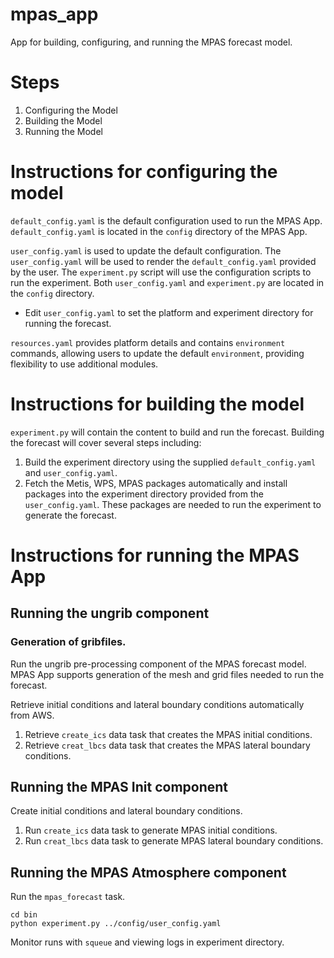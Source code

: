 # mpas_app

App for building, configuring, and running the MPAS forecast model.

# Steps

1. Configuring the Model
2. Building the Model
3. Running the Model

# Instructions for configuring the model

`default_config.yaml` is the default configuration used to run the MPAS App. `default_config.yaml` is located in the `config` directory of the MPAS App.

`user_config.yaml` is used to update the default configuration. The `user_config.yaml` will be used to render the `default_config.yaml` provided by the user. The `experiment.py` script will use the configuration scripts to run the experiment. Both `user_config.yaml` and `experiment.py` are located in the `config` directory.

- Edit `user_config.yaml` to set the platform and experiment directory for running the forecast.

`resources.yaml` provides platform details and contains `environment` commands, allowing users to update the default `environment`, providing flexibility to use additional modules.

# Instructions for building the model

`experiment.py` will contain the content to build and run the forecast. Building the forecast will cover several steps including:

1. Build the experiment directory using the supplied `default_config.yaml` and `user_config.yaml`.
2. Fetch the Metis, WPS, MPAS packages automatically and install packages into the experiment directory provided from the `user_config.yaml`. These packages are needed to run the experiment to generate the forecast.

# Instructions for running the MPAS App

## Running the ungrib component

### Generation of gribfiles. 
Run the ungrib pre-processing component of the MPAS forecast model. 
MPAS App supports generation of the mesh and grid files needed to run the forecast.

Retrieve initial conditions and lateral boundary conditions automatically from AWS.
1. Retrieve `create_ics` data task that creates the MPAS initial conditions.
2. Retrieve `creat_lbcs` data task that creates the MPAS lateral boundary conditions.

## Running the MPAS Init component

Create initial conditions and lateral boundary conditions.
1. Run `create_ics` data task to generate MPAS initial conditions.
2. Run `creat_lbcs` data task to generate MPAS lateral boundary conditions.

## Running the MPAS Atmosphere component
Run the `mpas_forecast` task.

```
cd bin
python experiment.py ../config/user_config.yaml
```

Monitor runs with `squeue` and viewing logs in experiment directory.
